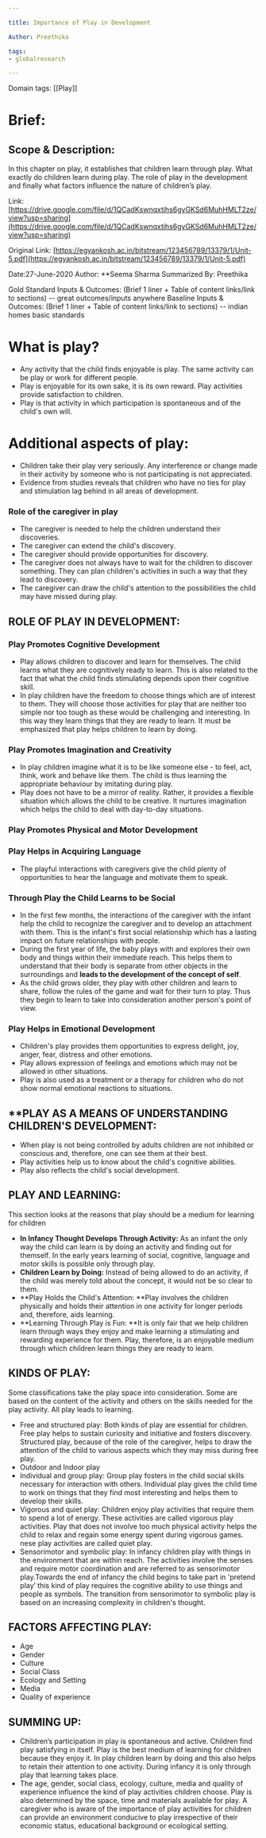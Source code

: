 ```yaml
---

title: Importance of Play in Development

Author: Preethika

tags:
- globalresearch 

---
```

Domain tags: [[Play]]
 
# **Brief:**

## Scope & Description: 
In this chapter on play, it establishes that children learn through play. What exactly do children learn during play. The role of play in the development and finally what factors influence the nature of children’s play. 

Link: [https://drive.google.com/file/d/1QCadKswnqxtihs6gyGKSd6MuhHMLT2ze/view?usp=sharing](https://drive.google.com/file/d/1QCadKswnqxtihs6gyGKSd6MuhHMLT2ze/view?usp=sharing)

Original Link: [https://egyankosh.ac.in/bitstream/123456789/13379/1/Unit-5.pdf](https://egyankosh.ac.in/bitstream/123456789/13379/1/Unit-5.pdf)


Date:27-June-2020
Author: **Seema Sharma
Summarized By: Preethika

Gold Standard Inputs & Outcomes: (Brief 1 liner + Table of content links/link to sections) -- great outcomes/inputs anywhere
Baseline Inputs & Outcomes:  (Brief 1 liner + Table of content links/link to sections) -- indian homes basic standards


# What is play?
* Any activity that the child finds enjoyable is play. The same activity can be play or work for different people.
* Play is enjoyable for its own sake, it is its own reward. Play activities provide satisfaction to children.
* Play is that activity in which participation is spontaneous and of the child's own will.


# **Additional aspects of play:**



* Children take their play very seriously. Any interference or change made in their activity by someone who is not participating is not appreciated.
* Evidence from studies reveals that children who have no ties for play and stimulation lag behind in all areas of development.

### Role of the caregiver in play

* The caregiver is needed to help the children understand their discoveries.
* The caregiver can extend the child's discovery.
* The caregiver should provide opportunities for discovery.
* The caregiver does not always have to wait for the children to discover something. They can plan children's activities in such a way that they lead to discovery.
* The caregiver can draw the child's attention to the possibilities the child may have missed during play. 


## **ROLE OF PLAY IN DEVELOPMENT:**

### Play Promotes Cognitive Development
- Play allows children to discover and learn for themselves. The child learns what they are cognitively ready to learn. This is also related to the fact that what the child finds stimulating depends upon their cognitive skill. 
- In play children have the freedom to choose things which are of interest to them. They will choose those activities for play that are neither too simple nor too tough as these would be challenging and interesting. In this way they learn things that they are ready to learn. It must be emphasized that play helps children to learn by doing.


### Play Promotes Imagination and Creativity
- In play children imagine what it is to be like someone else - to feel, act, think, work and behave like them. The child is thus learning the appropriate behaviour by imitating during play. 
- Play does not have to be a mirror of reality. Rather, it provides a flexible situation which allows the child to be creative. It nurtures imagination which helps the child to deal with day-to-day situations.


### Play Promotes Physical and Motor Development


### Play Helps in Acquiring Language
- The playful interactions with caregivers give the child plenty of opportunities to hear the language and motivate them to speak.


### Through Play the Child Learns to be Social

- In the first few months, the interactions of the caregiver with the infant help the child to recognize the caregiver and to develop an attachment with them. This is the infant's first social relationship which has a lasting impact on future relationships with people. 
- During the first year of life, the baby plays with and explores their own body and things within their immediate reach. This helps them to understand that their body is separate from other objects in the surroundings and **leads to the development of the concept of self**. 
- As the child grows older, they play with other children and learn to share, follow the rules of the game and wait for their turn to play. Thus they begin to learn to take into consideration another person's point of view.


### Play Helps in Emotional Development

- Children's play provides them opportunities to express delight, joy, anger, fear, distress and other emotions.
- Play allows expression of feelings and emotions which may not be allowed in other situations. 
- Play is also used as a treatment or a therapy for children who do not show normal emotional reactions to situations.


## **PLAY AS A MEANS OF UNDERSTANDING CHILDREN'S DEVELOPMENT: 

* When play is not being controlled by adults children are not inhibited or conscious and, therefore, one can see them at their best.
* Play activities help us to know about the child's cognitive abilities.
* Play also reflects the child's social development.


## **PLAY AND LEARNING:**

This section looks at the reasons that play should be a medium for learning for children

* **In Infancy Thought Develops Through Activity:**  As an infant the only way the child can learn is by doing an activity and finding out for themself. In the early years learning of social, cognitive, language and motor skills is possible only through play.
* **Children Learn by Doing:** Instead of being allowed to do an activity, if the child was merely told about the concept, it would not be so clear to them. 
* **Play Holds the Child's Attention: **Play involves the children physically and holds their attention in one activity for longer periods and, therefore, aids learning. 
* **Learning Through Play is Fun: **It is only fair that we help children learn through ways they enjoy and make learning a stimulating and rewarding experience for them. Play, therefore, is an enjoyable medium through which children learn things they are ready to learn.


## KINDS OF PLAY:

Some classifications take the play space into consideration. Some are based on the content of the activity and others on the skills needed for the play activity. All play leads to learning.

* Free and structured play: Both kinds of play are essential for children. Free play helps to sustain curiosity and initiative and fosters discovery. Structured play, because of the role of the caregiver, helps to draw the attention of the child to various aspects which they may miss during free play.
* Outdoor and Indoor play
* Individual and group play: Group play fosters in the child social skills necessary for interaction with others. Individual play gives the child time to work on things that they find most interesting and helps them to develop their skills.
* Vigorous and quiet play: Children enjoy play activities that require them to spend a lot of energy. These activities are called vigorous play activities. Play that does not involve too much physical activity helps the child to relax and regain some energy spent during vigorous games. nese play activities are called quiet play.
* Sensorimotor and symbolic play: In infancy children play with things in the environment that are within reach. The activities involve the senses and require motor coordination and are referred to as sensorimotor play.Towards the end of infancy the child begins to take part in 'pretend play’ this kind of play requires the cognitive ability to use things and people as symbols. The transition from sensorimotor to symbolic play is based on an increasing complexity in children's thought.


## **FACTORS AFFECTING PLAY:**

* Age
* Gender
* Culture
* Social Class
* Ecology and Setting
* Media
* Quality of experience


## **SUMMING UP:**

- Children’s participation in play is spontaneous and active. Children find play satisfying in itself. Play is the best medium of learning for children because they enjoy it. In play children learn by doing and this also helps to retain their attention to one activity. During infancy it is only through play that learning takes place.
- The age, gender, social class, ecology, culture, media  and quality of experience influence the kind of play activities children choose. Play is also determined by the space, time and materials available for play. A caregiver who is aware of the importance of play activities for children can provide an environment conducive to play irrespective of their  economic status, educational background or ecological setting.
